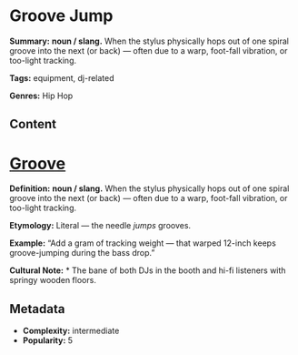 # Groove Jump

**Summary:** **noun / slang.** When the stylus physically hops out of one spiral groove into the next (or back) — often due to a warp, foot-fall vibration, or too-light tracking.

**Tags:** equipment, dj-related

**Genres:** Hip Hop

## Content

# [Groove](../g/groove-wear.md)

**Definition:** **noun / slang.** When the stylus physically hops out of one spiral groove into the next (or back) — often due to a warp, foot-fall vibration, or too-light tracking.

**Etymology:** Literal — the needle *jumps* grooves.

**Example:** “Add a gram of tracking weight — that warped 12-inch keeps groove-jumping during the bass drop.”

**Cultural Note:** * The bane of both DJs in the booth and hi-fi listeners with springy wooden floors.

## Metadata

- **Complexity:** intermediate
- **Popularity:** 5
